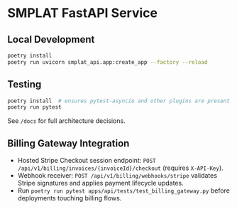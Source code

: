 # SMPLAT FastAPI Service

## Local Development
```bash
poetry install
poetry run uvicorn smplat_api.app:create_app --factory --reload
```

## Testing
```bash
poetry install  # ensures pytest-asyncio and other plugins are present
poetry run pytest
```

See `/docs` for full architecture decisions.

## Billing Gateway Integration
- Hosted Stripe Checkout session endpoint: `POST /api/v1/billing/invoices/{invoiceId}/checkout` (requires `X-API-Key`).
- Webhook receiver: `POST /api/v1/billing/webhooks/stripe` validates Stripe signatures and applies payment lifecycle updates.
- Run `poetry run pytest apps/api/tests/test_billing_gateway.py` before deployments touching billing flows.
